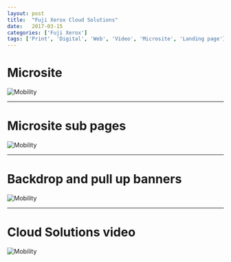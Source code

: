 ```yaml
---
layout: post
title:  "Fuji Xerox Cloud Solutions"
date:   2017-03-15
categories: ['Fuji Xerox']
tags: ['Print', 'Digital', 'Web', 'Video', 'Microsite', 'Landing page']
---
```


# Microsite
![Mobility](https://raw.githubusercontent.com/gbjack/gbjack.github.io/master/assets/images/cloud1.png)


---


# Microsite sub pages
![Mobility](https://raw.githubusercontent.com/gbjack/gbjack.github.io/master/assets/images/cloud2.png)


---


# Backdrop and pull up banners
![Mobility](https://raw.githubusercontent.com/gbjack/gbjack.github.io/master/assets/images/cloud3.png)


---


# Cloud Solutions video
![Mobility](https://raw.githubusercontent.com/gbjack/gbjack.github.io/master/assets/images/cloud4.png)
